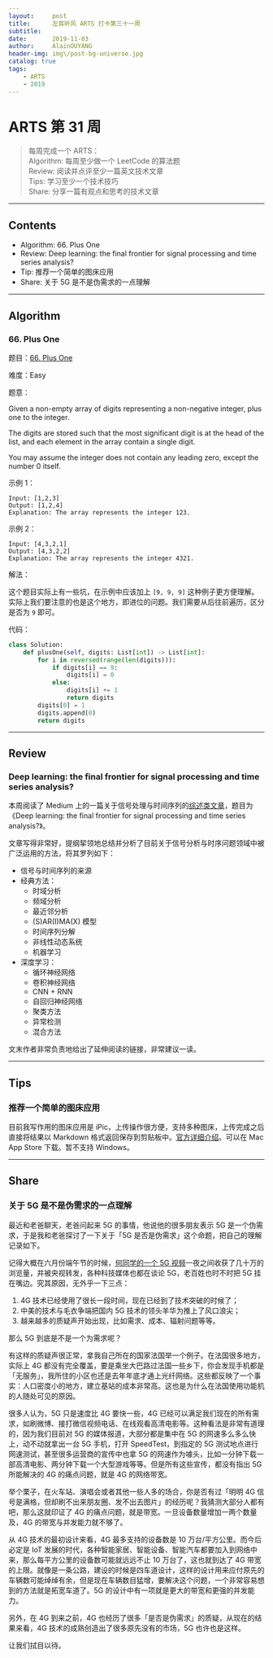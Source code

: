 ```yaml
---
layout:     post
title:      左耳听风 ARTS 打卡第三十一周
subtitle:   
date:       2019-11-03
author:     AlainOUYANG
header-img: img\/post-bg-universe.jpg
catalog: true
tags:
    - ARTS
    - 2019
---
```


# ARTS 第 31 周

> 每周完成一个 ARTS：  
> Algorithm: 每周至少做一个 LeetCode 的算法题  
> Review: 阅读并点评至少一篇英文技术文章  
> Tips: 学习至少一个技术技巧  
> Share: 分享一篇有观点和思考的技术文章  

---

## Contents

- Algorithm: 66. Plus One
- Review: Deep learning: the final frontier for signal processing and time series analysis?
- Tip: 推荐一个简单的图床应用
- Share: 关于 5G 是不是伪需求的一点理解

---

## Algorithm

### 66. Plus One

题目：[66. Plus One](https://leetcode.com/problems/plus-one/)

难度：Easy

题意：

Given a non-empty array of digits representing a non-negative integer, plus one to the integer.

The digits are stored such that the most significant digit is at the head of the list, and each element in the array contain a single digit.

You may assume the integer does not contain any leading zero, except the number 0 itself.

示例 1：

```script
Input: [1,2,3]
Output: [1,2,4]
Explanation: The array represents the integer 123.
```

示例 2：

```script
Input: [4,3,2,1]
Output: [4,3,2,2]
Explanation: The array represents the integer 4321.
```

解法：

这个题目实际上有一些坑，在示例中应该加上 `[9, 9, 9]` 这种例子更方便理解。实际上我们要注意的也是这个地方，即进位的问题。我们需要从后往前遍历，区分是否为 `9` 即可。

代码：

```python
class Solution:
    def plusOne(self, digits: List[int]) -> List[int]:
        for i in reversed(range(len(digits))):
            if digits[i] == 9:
                digits[i] = 0
            else:
                digits[i] += 1
                return digits
        digits[0] = 1
        digits.append(0)
        return digits
```

---

## Review

### Deep learning: the final frontier for signal processing and time series analysis?

本周阅读了 Medium 上的一篇关于信号处理与时间序列的[综述类文章](https://medium.com/@alexrachnog/deep-learning-the-final-frontier-for-signal-processing-and-time-series-analysis-734307167ad6)，题目为《Deep learning: the final frontier for signal processing and time series analysis?》。

文章写得非常好，提纲挈领地总结并分析了目前关于信号分析与时序问题领域中被广泛运用的方法，将其罗列如下：

- 信号与时间序列的来源
- 经典方法：
  - 时域分析
  - 频域分析
  - 最近邻分析
  - (S)AR(I)MA(X) 模型
  - 时间序列分解
  - 非线性动态系统
  - 机器学习
- 深度学习：
  - 循环神经网络
  - 卷积神经网络
  - CNN + RNN
  - 自回归神经网络
  - 聚类方法
  - 异常检测
  - 混合方法

文末作者非常负责地给出了延伸阅读的链接，非常建议一读。

---

## Tips

### 推荐一个简单的图床应用

目前我写作用的图床应用是 iPic，上传操作很方便，支持多种图床，上传完成之后直接将结果以 Markdown 格式返回保存到剪贴板中。[官方详细介绍](https://toolinbox.net/iPic/)。可以在 Mac App Store 下载。暂不支持 Windows。

---

## Share

### 关于 5G 是不是伪需求的一点理解

最近和老爸聊天，老爸问起来 5G 的事情，他说他的很多朋友表示 5G 是一个伪需求，于是我和老爸探讨了一下关于「5G 是否是伪需求」这个命题，把自己的理解记录如下。

记得大概在六月份端午节的时候，[何同学的一个 5G 视频](https://www.bilibili.com/video/av54737593)一夜之间收获了几十万的浏览量，并被央视转发，各种科技媒体也都在谈论 5G，老百姓也时不时把 5G 挂在嘴边。究其原因，无外乎一下三点：

1. 4G 技术已经使用了很长一段时间，现在已经到了技术突破的时候了；
2. 中美的技术与毛衣争端把国内 5G 技术的领头羊华为推上了风口浪尖；
3. 越来越多的质疑声开始出现，比如需求、成本、辐射问题等等。

那么 5G 到底是不是一个为需求呢？

有这样的质疑声很正常，拿我自己所在的国家法国举一个例子。在法国很多地方，实际上 4G 都没有完全覆盖，要是乘坐大巴路过法国一些乡下，你会发现手机都是「无服务」，我所住的小区也还是去年年底才通上光纤网络。这些都反映了一个事实：人口密度小的地方，建立基站的成本非常高。这也是为什么在法国使用功能机的人随处可见的原因。

很多人认为，5G 只是速度比 4G 要快一些，4G 已经可以满足我们现在的所有需求，如刷微博、接打微信视频电话、在线观看高清电影等。这种看法是非常有道理的，因为我们目前对 5G 的媒体报道，大部分都是集中在 5G 的网速多么多么快上，动不动就拿出一台 5G 手机，打开 SpeedTest，到指定的 5G 测试地点进行网速测试，甚至很多运营商的宣传中也拿 5G 的网速作为噱头，比如一分钟下载一部高清电影、两分钟下载一个大型游戏等等。但是所有这些宣传，都没有指出 5G 所能解决的 4G 的痛点问题，就是 4G 的网络带宽。

举个栗子，在火车站、演唱会或者其他一些人多的场合，你是否有过「明明 4G 信号是满格，但却刷不出来朋友圈、发不出去图片」的经历呢？我猜测大部分人都有吧，那么这就印证了 4G 的痛点问题，就是带宽。一旦设备数量增加一两个数量及，4G 的带宽与并发能力就不够了。

从 4G 技术的最初设计来看，4G 最多支持的设备数是 10 万台/平方公里。而今后必定是 IoT 发展的时代，各种智能家居、智能设备、智能汽车都要加入到网络中来，那么每平方公里的设备数可能就远远不止 10 万台了，这也就到达了 4G 带宽的上限。就像是一条公路，建设的时候是四车道设计，这样的设计用来应付原先的车辆数可能绰绰有余，但是现在车辆数目猛增，要解决这个问题，一个非常容易想到的方法就是拓宽车道了。5G 的设计中有一项就是更大的带宽和更强的并发能力。

另外，在 4G 到来之前，4G 也经历了很多「是否是伪需求」的质疑，从现在的结果来看，4G 技术的成熟创造出了很多原先没有的市场，5G 也许也是这样。

让我们拭目以待。
